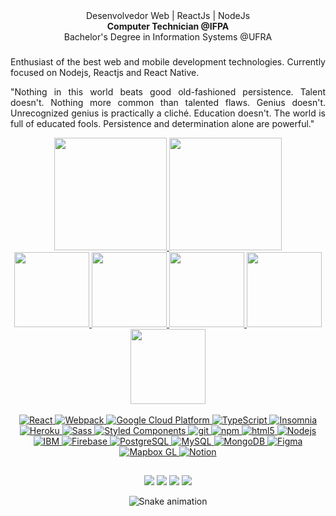 <div align="center">
Desenvolvedor Web | ReactJs | NodeJs <br/>
<strong>Computer Technician @IFPA</strong> <br/>
Bachelor's Degree in Information Systems @UFRA <br/>
</div>

<div align="center">
  
###

<div align="justify">
Enthusiast of the best web and mobile development technologies. Currently focused on Nodejs, Reactjs and React Native.

"Nothing in this world beats good old-fashioned persistence. Talent doesn't. Nothing more common than talented flaws. Genius doesn't. Unrecognized genius is practically a cliché. Education doesn't. The world is full of educated fools. Persistence and determination alone are powerful."
</div>


<div align = "center">
  <a href="https://github.com/ryangwalchmei">
  <img height = "180em" src = "https://github-readme-stats.vercel.app/api?username=ryangwalchmei&show_icons=true&theme=maroongold&include_all_commits=true&count_private=true" />
  <img height = "180em" src = "https://github-readme-stats.vercel.app/api/top-langs/?username=ryangwalchmei&layout=compact&hide=css,html&langs_count=8&theme=maroongold" />
</div>
<div align = "center">
  <img height = "120em" src = "https://github-readme-stats.vercel.app/api/pin/?username=ryangwalchmei&repo=iVideosSearchBot&theme=great-gatsby" />
  <img height = "120em" src = "https://github-readme-stats.vercel.app/api/pin/?username=ryangwalchmei&repo=livraria-galvao&theme=great-gatsby" />
  <img height = "120em" src = "https://github-readme-stats.vercel.app/api/pin/?username=ryangwalchmei&repo=PodCastRG&theme=great-gatsby" />
  <img height = "120em" src = "https://github-readme-stats.vercel.app/api/pin/?username=ryangwalchmei&repo=moveit&theme=great-gatsby" />
  <img height = "120em" src = "https://github-readme-stats.vercel.app/api/pin/?username=ryangwalchmei&repo=happy&theme=great-gatsby" />
</div>

<div  style="display: inline_block"><br>
  <img alt="React" src="https://img.shields.io/badge/-React-45b8d8?style=flat-square&logo=react&logoColor=white" />
  <img alt="Webpack" src="https://img.shields.io/badge/-Webpack-8DD6F9?style=flat-square&logo=webpack&logoColor=white" /> 
  <img alt="Google Cloud Platform" src="https://img.shields.io/badge/-Google_Cloud_Platform-1a73e8?style=flat-square&logo=google-cloud&logoColor=white" />
  <img alt="TypeScript" src="https://img.shields.io/badge/-TypeScript-007ACC?style=flat-square&logo=typescript&logoColor=white" />
  <img alt="Insomnia" src="https://img.shields.io/badge/-Insomnia-5849BE?style=flat-square&logo=insomnia&logoColor=white" />
  <img alt="Heroku" src="https://img.shields.io/badge/-Heroku-430098?style=flat-square&logo=heroku&logoColor=white" />
  <img alt="Sass" src="https://img.shields.io/badge/-Sass-CC6699?style=flat-square&logo=sass&logoColor=white" />
  <img alt="Styled Components" src="https://img.shields.io/badge/-Styled_Components-db7092?style=flat-square&logo=styled-components&logoColor=white" />
  <img alt="git" src="https://img.shields.io/badge/-Git-F05032?style=flat-square&logo=git&logoColor=white" />
  <img alt="npm" src="https://img.shields.io/badge/-NPM-CB3837?style=flat-square&logo=npm&logoColor=white" />
  <img alt="html5" src="https://img.shields.io/badge/-HTML5-E34F26?style=flat-square&logo=html5&logoColor=white" />
  <img alt="Nodejs" src="https://img.shields.io/badge/-Nodejs-43853d?style=flat-square&logo=Node.js&logoColor=white" />
  <img alt="IBM" src="https://img.shields.io/badge/-IBM-007ACC?style=flat-square&logo=IBM&logoColor=white" />
  <img alt="Firebase" src="https://img.shields.io/badge/-Firebase-F57C00?style=flat-square&logo=firebase&logoColor=white" />
  <img alt="PostgreSQL" src="https://img.shields.io/badge/-PostgreSQL-2C384A?style=flat-square&logo=postgresql&logoColor=white" />
  <img alt="MySQL" src="https://img.shields.io/badge/-MySQL-007ACC?style=flat-square&logo=mysql&logoColor=white" />
  <img alt="MongoDB" src="https://img.shields.io/badge/-MongoDB-13aa52?style=flat-square&logo=mongodb&logoColor=white" />
  <img alt="Figma" src="https://img.shields.io/badge/-Figma-FF8A65?style=flat-square&logo=figma&logoColor=white" />
  <img alt="Mapbox GL" src="https://img.shields.io/badge/-Mapbox GL-1a73e8?style=flat-square&logo=mapbox&logoColor=white" />
  <img alt="Notion" src="https://img.shields.io/badge/-Notion-2C384A?style=flat-square&logo=Notion&logoColor=white" />
  
</div>

  ##
  
<div> 
  <a href="https://www.instagram.com/ryangwalchmei/" target="blank"><img src="https://img.shields.io/badge/-Instagram-%23E4405F?style=for-the-badge&logo=instagram&logoColor=white" target="_blank"></a>
  <a href = "mailto:ryangalvao.infotech@gmail.com" target="blank"><img src="https://img.shields.io/badge/-Gmail-%23333?style=for-the-badge&logo=gmail&logoColor=white" target="_blank"></a>
  <a href="https://www.linkedin.com/in/ryangwalchmei" target="blank"><img src="https://img.shields.io/badge/-LinkedIn-%230077B5?style=for-the-badge&logo=linkedin&logoColor=white" target="_blank"></a> 
  <a href="https://api.whatsapp.com/send?phone=+5591984546411" target="blank"><img src="https://img.shields.io/badge/WhatsApp-25D366?style=for-the-badge&logo=whatsapp&logoColor=white" target="_blank"></a> 
 
  ![Snake animation](https://github.com/ryangwalchmei/ryangwalchmei/blob/output/github-contribution-grid-snake.svg)
 
</div>
